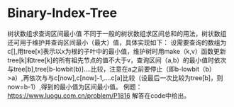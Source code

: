 # Binary-Index-Tree
树状数组求查询区间最小值
不同于一般的树状数组求区间总和的用法，树状数组还可用于维护并查询区间最小（最大）值，具体实现如下：
设需要查询的数组为c[],用tree[x]表示以x为根的子叶中的最小值，维护树时用make（k,v）函数更新tree[k]和tree[k]的所有祖先节点的值不大于v，查询区间（a,b）的最小值时依次与tree[b],tree[b-lowbit(b)]....比较，注意在a之前要停止（即b-lowbit（b）>a）,再依次与与c[now],c[now]-1,....c[a]比较（设最后一次比较为tree[b]，则now=b-1）,得到的最小值为区间最小值。
例题：https://www.luogu.com.cn/problem/P1816
解答在code中给出。
